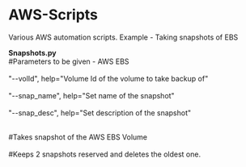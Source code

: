 # AWS-Scripts
Various AWS automation scripts. Example - Taking snapshots of EBS

<b>Snapshots.py</b>
<br>#Parameters to be given - AWS EBS</br>
<br>"--volId", help="Volume Id of the volume to take backup of"</br>
<br>"--snap_name",  help="Set name of the snapshot"</br>
<br>"--snap_desc", help="Set description of the snapshot"</br>

<br>#Takes snapshot of the AWS EBS Volume</br>
<br>#Keeps 2 snapshots reserved and deletes the oldest one.</br>
